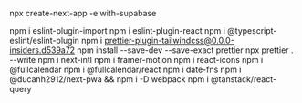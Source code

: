 npx create-next-app -e with-supabase

npm i eslint-plugin-import
npm i eslint-plugin-react
npm i @typescript-eslint/eslint-plugin
npm i prettier-plugin-tailwindcss@0.0.0-insiders.d539a72
npm install --save-dev --save-exact prettier
npx prettier . --write
npm i next-intl
npm i framer-motion
npm i react-icons
npm i @fullcalendar
npm i @fullcalendar/react
npm i date-fns
npm i @ducanh2912/next-pwa && npm i -D webpack
npm i @tanstack/react-query
